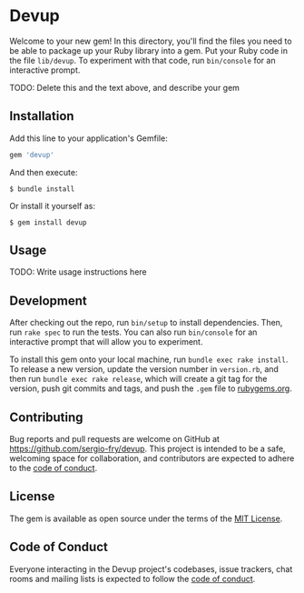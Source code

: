 # Devup

Welcome to your new gem! In this directory, you'll find the files you need to be able to package up your Ruby library into a gem. Put your Ruby code in the file `lib/devup`. To experiment with that code, run `bin/console` for an interactive prompt.

TODO: Delete this and the text above, and describe your gem

## Installation

Add this line to your application's Gemfile:

```ruby
gem 'devup'
```

And then execute:

    $ bundle install

Or install it yourself as:

    $ gem install devup

## Usage

TODO: Write usage instructions here

## Development

After checking out the repo, run `bin/setup` to install dependencies. Then, run `rake spec` to run the tests. You can also run `bin/console` for an interactive prompt that will allow you to experiment.

To install this gem onto your local machine, run `bundle exec rake install`. To release a new version, update the version number in `version.rb`, and then run `bundle exec rake release`, which will create a git tag for the version, push git commits and tags, and push the `.gem` file to [rubygems.org](https://rubygems.org).

## Contributing

Bug reports and pull requests are welcome on GitHub at https://github.com/sergio-fry/devup. This project is intended to be a safe, welcoming space for collaboration, and contributors are expected to adhere to the [code of conduct](https://github.com/sergio-fry/devup/blob/master/CODE_OF_CONDUCT.md).


## License

The gem is available as open source under the terms of the [MIT License](https://opensource.org/licenses/MIT).

## Code of Conduct

Everyone interacting in the Devup project's codebases, issue trackers, chat rooms and mailing lists is expected to follow the [code of conduct](https://github.com/sergio-fry/devup/blob/master/CODE_OF_CONDUCT.md).
